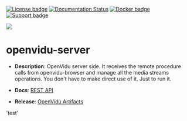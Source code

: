 [![License badge](https://img.shields.io/badge/license-Apache2-orange.svg)](http://www.apache.org/licenses/LICENSE-2.0)
[![Documentation Status](https://readthedocs.org/projects/openvidu/badge/?version=stable)](https://docs.openvidu.io/en/stable/?badge=stable)
[![Docker badge](https://img.shields.io/docker/pulls/fiware/orion.svg)](https://hub.docker.com/r/openvidu/)
[![Support badge](https://img.shields.io/badge/support-sof-yellowgreen.svg)](https://openvidu.discourse.group/)

[![][OpenViduLogo]](https://openvidu.io)

openvidu-server
===

- **Description**: OpenVidu server side. It receives the remote procedure calls from openvidu-browser and manage all the media streams operations. You don't have to make direct use of it. Just to run it.

- **Docs**: [REST API](https://docs.openvidu.io/en/stable/reference-docs/REST-API/)

- **Release**: [OpenVidu Artifacts](https://docs.openvidu.io/en/stable/releases/)

[OpenViduLogo]: https://secure.gravatar.com/avatar/5daba1d43042f2e4e85849733c8e5702?s=120

'test'